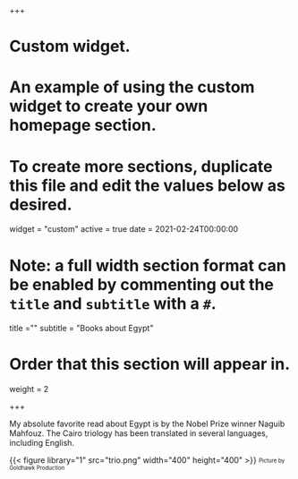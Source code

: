 
+++
# Custom widget.
# An example of using the custom widget to create your own homepage section.
# To create more sections, duplicate this file and edit the values below as desired.
widget = "custom"
active = true
date = 2021-02-24T00:00:00

# Note: a full width section format can be enabled by commenting out the `title` and `subtitle` with a `#`.
title =""
subtitle = "Books about Egypt"

# Order that this section will appear in.
weight = 2


+++

My absolute favorite read about Egypt is by the Nobel Prize winner Naguib Mahfouz. The Cairo triology has been translated in several languages, including English.

{{< figure library="1" src="trio.png" width="400" height="400" >}}
<sub><sup>Picture by Goldhawk Production</sup></sub>


